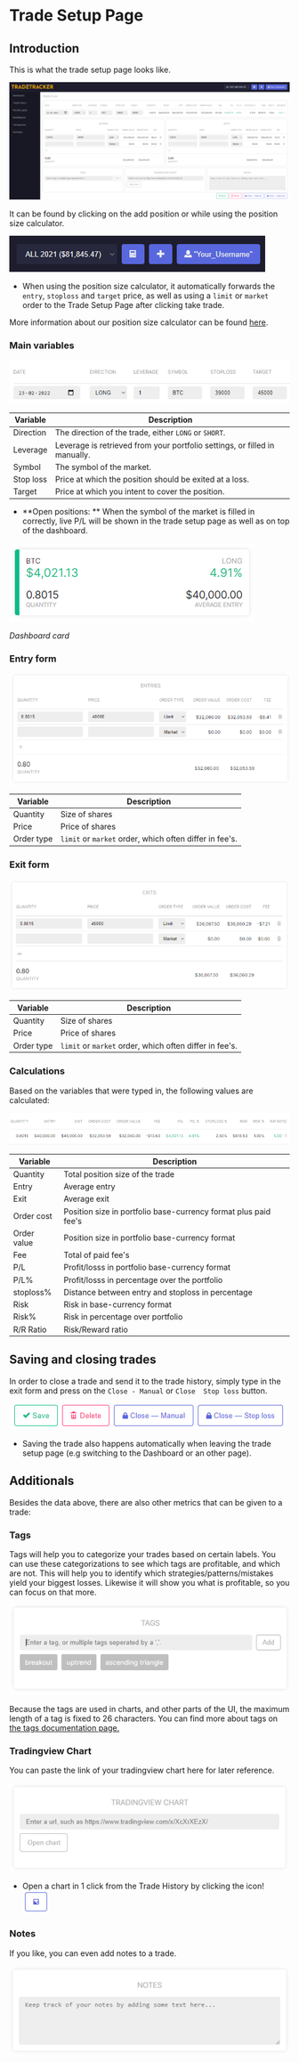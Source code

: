 # Trade Setup Page

## Introduction
This is what the trade setup page looks like.

![Trade Setup Page](documentation-images/tradesetuppage.png)

It can be found by clicking on the add position or while using the position size calculator.

![Icons](documentation-images/calculatoricon.PNG)

* When using the position size calculator, it automatically forwards the `entry`, `stoploss` and `target` price, as well as using a `limit` or `market` order to the Trade Setup Page after clicking take trade.

More information about our position size calculator can be found [here](../calculator).

### Main variables

![Main Values](documentation-images/tradesetuppageMainvalues.png)

|Variable|Description|
|--|--|
|Direction|The direction of the trade, either `LONG` or `SHORT`.|
|Leverage|Leverage is retrieved from your portfolio settings, or filled in manually.|
|Symbol|The symbol of the market.|
|Stop loss|Price at which the position should be exited at a loss.|
|Target|Price at which you intent to cover the position.|

* **Open positions: ** 
When the symbol of the market is filled in correctly, live P/L will be shown in the trade setup page as well as on top of the dashboard.

![Open position](documentation-images/openpositioncard.PNG)

*Dashboard card*

### Entry form

![Entry Form](documentation-images/tradesetuppageEntryform.png)

|Variable|Description|
|--|--|
|Quantity|Size of shares|
|Price|Price of shares|
|Order type|`limit` or `market` order, which often differ in fee's.|

### Exit form

![Exit Form](documentation-images/tradesetuppageExitform.png)

|Variable|Description|
|--|--|
|Quantity|Size of shares|
|Price|Price of shares|
|Order type|`limit` or `market` order, which often differ in fee's.|

### Calculations
Based on the variables that were typed in, the following values are calculated:

![Notes](documentation-images/tradesetuppageValues.png)

|Variable|Description|
|--|--|
|Quantity|Total position size of the trade|
|Entry|Average entry|
|Exit|Average exit|
|Order cost|Position size in portfolio base-currency format plus paid fee's|
|Order value|Position size in portfolio base-currency format|
|Fee|Total of paid fee's|
|P/L|Profit/losss in portfolio base-currency format|
|P/L%|Profit/losss in percentage over the portfolio|
|stoploss%|Distance between entry and stoploss in percentage|
|Risk|Risk in base-currency format|
|Risk%|Risk in percentage over portfolio|
|R/R Ratio|Risk/Reward ratio|

## Saving and closing trades
In order to close a trade and send it to the trade history, simply type in the exit form and press on the `Close - Manual` or `Close  Stop loss` button.

![Buttons](documentation-images/tradesetuppagebuttons.PNG)

* Saving the trade also happens automatically when leaving the trade setup page (e.g switching to the Dashboard or an other page).

## Additionals
Besides the data above, there are also other metrics that can be given to a trade:

### Tags
Tags will help you to categorize your trades based on certain labels.
You can use these categorizations to see which tags are profitable, and which are not.
This will help you to identify which strategies/patterns/mistakes yield your biggest losses. Likewise it will show you what is profitable, so you can focus on that more.

![Tags](documentation-images/tags.png)

Because the tags are used in charts, and other parts of the UI, the maximum length of a tag is fixed to 26 characters.
You can find more about tags on [the tags documentation page.](https://docs.tradetracker.app/tags/)

### Tradingview Chart
You can paste the link of your tradingview chart here for later reference.

![ChartImage](documentation-images/tradesetuppageTradingviewchart.png)

* Open a chart in 1 click from the Trade History by clicking the icon! ![Chart icon](documentation-images/tradehistoryTradingviewchartIcon.PNG)

### Notes
If you like, you can even add notes to a trade.

![Notes](documentation-images/tradesetuppageNotes.png)